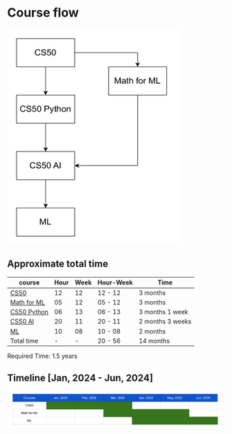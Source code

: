 # Course flow

<img src="pics/course_flow.png" alt="image" width="400" height="500">

## Approximate total time

| course | Hour | Week | Hour-Week | Time |
|--------|------|------|-----------|-------|
| [CS50](https://cs50.harvard.edu/x/2023/) | 12 | 12 | 12 - 12| 3 months |
| [Math for ML](https://www.coursera.org/specializations/mathematics-for-machine-learning-and-data-science) | 05 | 12 | 05 - 12 | 3 months |
| [CS50 Python](https://cs50.harvard.edu/python/2022/) | 06 | 13 | 06 - 13 | 3 months 1 week |
| [CS50 AI](https://cs50.harvard.edu/ai/2023/) | 20 | 11 | 20 - 11 | 2 months 3 weeks |
| [ML](https://www.coursera.org/specializations/machine-learning-introduction) | 10 | 08 |  10 - 08 | 2 months |
| Total time | - | - | 20 - 56 | 14 months |


Required Time: 1.5 years

## Timeline [Jan, 2024 - Jun, 2024]
![Timeline](pics/course_flow_time-line_jan_2024_jun_2024.png)
